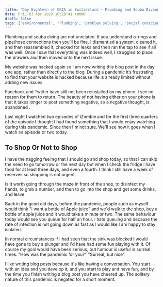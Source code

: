 ```yaml
---
title: 'Day Eighteen of ORCA in Switzerland – Plumbing and Scuba Diving.'
date: Fri, 03 Apr 2020 10:19:41 +0000
draft: false
tags: ['environmental', 'Plumbing', 'problem solving', 'social conscience', 'Uncategorized']
---
```


Plumbing and scuba diving are not unrelated. If you understand o-rings and pipe/hose connections then you’ll be fine. I dismantled a system, cleaned it, and then reassembled it, checked for leaks and then ran the tap to see if all was well. Once I saw that everything was indeed well, I struggled to place the drawers and then moved onto the next issue. 

My website was hacked again so I am now writing this blog post in the day one app, rather than directly to the blog. During a pandemic it’s frustrating to find that your website is hacked because life is already limited without adding new issues. 

Facebook and Twitter have still not been reinstalled on my phone. I see no reason for them to return. The beauty of not having either on your phone is that it takes longer to post something negative, so a negative thought, is abandoned .

Last night I watched two episodes of iZombie and for the first three quarters of the episode I thought I had found something that I would enjoy watching during this pandemic. Since then I'm not sure. We'll see how it goes when I watch an episode or two today.

To Shop Or Not to Shop
----------------------

I have the nagging feeling that I should go and shop today, so that I can skip the need to go tomorrow or the next day but when I check the fridge I have food for at least three days, and even a fourth. I think I still have a week of reserves so shopping is not urgent.

Is it worth going through the maze in front of the shop, to disinfect my hands, to grab a number, and then to go into the shop and get some drinks, and leave.

Back in the good old days, before the pandemic, people such as myself would think "I want a bottle of Apple juice" and we'd walk to the shop, buy a bottle of apple juice and it would take a minute or two. The same behaviour today would see you queue for half an hour. I hate queuing and because the rate of infection is not going down as fast as I would like I am happy to stay isolated.

In normal circumstances if I had seen that the sink was blocked I would have gone to buy a plunger and I'd have had some fun playing with it. Of course my goal would have been serious, but humour is useful in surreal times. "How was the pandemic for you?" "Surreal, but nice".

I like writing blog posts because it's like having a conversation. You start with an idea and you develop it, and you start to play and have fun, and by the time you finish writing a blog post you have cheered up. The solitary nature of this pandemic is negated for a short moment.